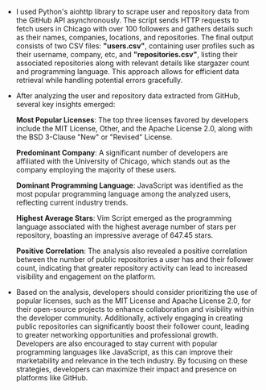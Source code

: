 - I used Python's aiohttp library to scrape user and repository data from the GitHub API asynchronously. The script sends HTTP requests to fetch users in Chicago with over 100 followers and gathers details such as their names, companies, locations, and repositories. The final output consists of two CSV files: **"users.csv"**, containing user profiles such as their username, company,  etc, and **"repositories.csv"**, listing their associated repositories along with relevant details like stargazer count and programming language. This approach allows for efficient data retrieval while handling potential errors gracefully.
- After analyzing the user and repository data extracted from GitHub, several key insights emerged:

     **Most Popular Licenses**: The top three licenses favored by developers include the MIT License, Other, and the Apache License 2.0, along with the BSD 3-Clause "New" or 
                               "Revised" License.

     **Predominant Company**: A significant number of developers are affiliated with the University of Chicago, which stands out as the company employing the majority of these 
                              users.

     **Dominant Programming Language**: JavaScript was identified as the most popular programming language among the analyzed users, reflecting current industry trends.

     **Highest Average Stars**: Vim Script emerged as the programming language associated with the highest average number of stars per repository, boasting an impressive 
                                average of 647.45 stars.

     **Positive Correlation**: The analysis also revealed a positive correlation between the number of public repositories a user has and their follower count, indicating that 
                               greater repository activity can lead to increased visibility and engagement on the platform.
- Based on the analysis, developers should consider prioritizing the use of popular licenses, such as the MIT License and Apache License 2.0, for their open-source projects to enhance collaboration and visibility within the developer community. Additionally, actively engaging in creating public repositories can significantly boost their follower count, leading to greater networking opportunities and professional growth. Developers are also encouraged to stay current with popular programming languages like JavaScript, as this can improve their marketability and relevance in the tech industry. By focusing on these strategies, developers can maximize their impact and presence on platforms like GitHub.
